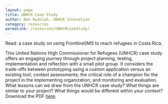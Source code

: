 ```yaml
---
layout: page
title: UNHCR Case Study
author: Ben Rudolph, UNHCR Innovation
category: resources
permalink: /resources/UNHCRCaseStudy/
---
```

Read: a case study on using FrontlineSMS to reach refugees in Costa Rica.

This United Nations High Commissioner for Refugees (UNHCR) case study offers an engaging journey through project planning, testing, implementation and reflection with a small pilot group. It considers the trade-offs between prototyping using a custom application versus an existing tool; context assessments; the critical role of a champion for the project in the implementing organization; and monitoring and evaluation. What lessons can we draw from the UNHCR case study? What things are similar to your project? What things would be different within your context? Download the PDF [here](http://simlab.org/resources/coursem4cso/files/UNHCR%20SMS%20Assessment%20Case%20Study.pdf).
